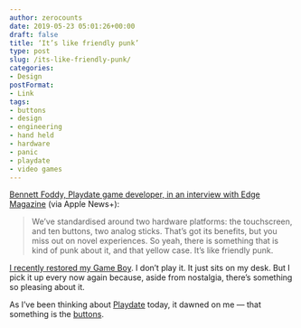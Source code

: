 ```yaml
---
author: zerocounts
date: 2019-05-23 05:01:26+00:00
draft: false
title: ‘It’s like friendly punk’
type: post
slug: /its-like-friendly-punk/
categories:
- Design
postFormat:
- Link
tags:
- buttons
- design
- engineering
- hand held
- hardware
- panic
- playdate
- video games
---
```


[Bennett Foddy, Playdate game developer, in an interview with Edge Magazine](https://apple.news/IsdvVXTv-QEmpk3HunkMFIQ) (via Apple News+):

> We’ve standardised around two hardware platforms: the touchscreen, and ten buttons, two analog sticks. That’s got its benefits, but you miss out on novel experiences. So yeah, there is something that is kind of punk about it, and that yellow case. It’s like friendly punk.

[I recently restored my Game Boy](/2019/04/21/game-boy-restored/). I don’t play it. It just sits on my desk. But I pick it up every now again because, aside from nostalgia, there’s something so pleasing about it.

As I’ve been thinking about [Playdate](/2019/05/22/playdate/) today, it dawned on me — that something is the [buttons](/2015/05/31/buttons/).
